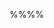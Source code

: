 <link rel="stylesheet" href="{{baseUrl}}/css/textbook.css">

<div class="website-content">


%%**<include src="text.md#path" inline />**%%

<include src="text.md#title" />

<tip-box type="success">
  <include src="outcomes.md" />
</tip-box>

<div id="main">

<include src="text.md#extras" />

</div>

</div>
